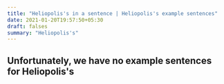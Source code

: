 ```yaml
---
title: "Heliopolis's in a sentence | Heliopolis's example sentences"
date: 2021-01-20T19:57:50+05:30
draft: falses
summary: "Heliopolis's"
---
```

## Unfortunately, we have no example sentences for Heliopolis's                 
